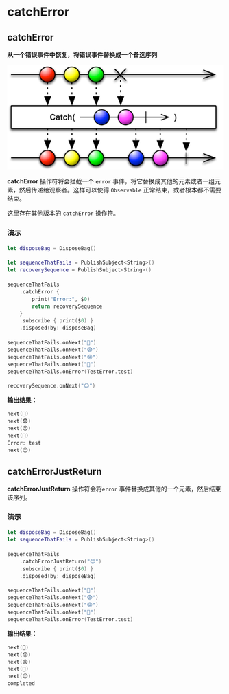 # catchError

## catchError

**从一个错误事件中恢复，将错误事件替换成一个备选序列**

![](../.gitbook/assets/catchError.png)

**catchError** 操作符将会拦截一个 `error` 事件，将它替换成其他的元素或者一组元素，然后传递给观察者。这样可以使得 `Observable` 正常结束，或者根本都不需要结束。

这里存在其他版本的 `catchError` 操作符。

### 演示

```swift
let disposeBag = DisposeBag()

let sequenceThatFails = PublishSubject<String>()
let recoverySequence = PublishSubject<String>()

sequenceThatFails
    .catchError {
        print("Error:", $0)
        return recoverySequence
    }
    .subscribe { print($0) }
    .disposed(by: disposeBag)

sequenceThatFails.onNext("😬")
sequenceThatFails.onNext("😨")
sequenceThatFails.onNext("😡")
sequenceThatFails.onNext("🔴")
sequenceThatFails.onError(TestError.test)

recoverySequence.onNext("😊")
```

**输出结果：**

```swift
next(😬)
next(😨)
next(😡)
next(🔴)
Error: test
next(😊)
```

## catchErrorJustReturn

**catchErrorJustReturn** 操作符会将`error` 事件替换成其他的一个元素，然后结束该序列。

### 演示

```swift
let disposeBag = DisposeBag()
let sequenceThatFails = PublishSubject<String>()

sequenceThatFails
    .catchErrorJustReturn("😊")
    .subscribe { print($0) }
    .disposed(by: disposeBag)

sequenceThatFails.onNext("😬")
sequenceThatFails.onNext("😨")
sequenceThatFails.onNext("😡")
sequenceThatFails.onNext("🔴")
sequenceThatFails.onError(TestError.test)
```

**输出结果：**

```swift
next(😬)
next(😨)
next(😡)
next(🔴)
next(😊)
completed
```

